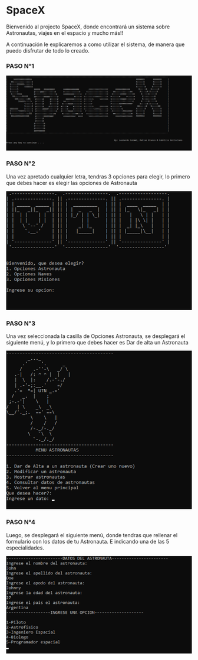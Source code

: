 # SpaceX

Bienvenido al projecto SpaceX, donde encontrará un sistema sobre Astronautas, viajes en el espacio y mucho más!! 

A continuación le explicaremos a como utilizar el sistema, de manera que puedo disfrutar de todo lo creado.


### PASO N°1 

![SpaceX introduccion](https://github.com/blanco-dev/spaceX-project-UTN/blob/main/versiones/img/spacex.png)

### PASO N°2 
Una vez apretado cualquier letra, tendras 3 opciones para elegir, lo primero que debes hacer es elegir las opciones de Astronauta

![SpaceX introduccion2](https://github.com/blanco-dev/spaceX-project-UTN/blob/main/versiones/img/int1.png)


### PASO N°3
Una vez seleccionada la casilla de Opciones Astronauta, se desplegará el siguiente menú, y lo primero que debes hacer es Dar de alta un Astronauta

![SpaceX introduccion3](https://github.com/blanco-dev/spaceX-project-UTN/blob/main/versiones/img/image2.png)

### PASO N°4
Luego, se desplegará el siguiente menú, donde tendras que rellenar el formulario con los datos de tu Astronauta. E indicando una de las 5 especialidades.

![SpaceX introduccion4](https://github.com/blanco-dev/spaceX-project-UTN/blob/main/versiones/img/image3.png)
